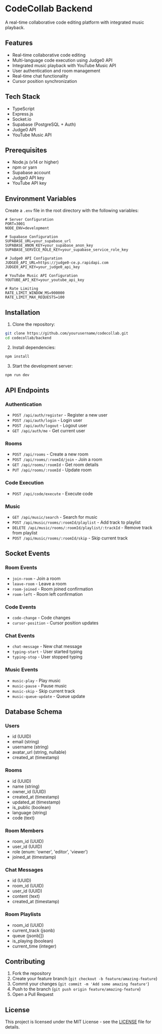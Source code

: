 # CodeCollab Backend

A real-time collaborative code editing platform with integrated music playback.

## Features

- Real-time collaborative code editing
- Multi-language code execution using Judge0 API
- Integrated music playback with YouTube Music API
- User authentication and room management
- Real-time chat functionality
- Cursor position synchronization

## Tech Stack

- TypeScript
- Express.js
- Socket.io
- Supabase (PostgreSQL + Auth)
- Judge0 API
- YouTube Music API

## Prerequisites

- Node.js (v14 or higher)
- npm or yarn
- Supabase account
- Judge0 API key
- YouTube API key

## Environment Variables

Create a `.env` file in the root directory with the following variables:

```env
# Server Configuration
PORT=3001
NODE_ENV=development

# Supabase Configuration
SUPABASE_URL=your_supabase_url
SUPABASE_ANON_KEY=your_supabase_anon_key
SUPABASE_SERVICE_ROLE_KEY=your_supabase_service_role_key

# Judge0 API Configuration
JUDGE0_API_URL=https://judge0-ce.p.rapidapi.com
JUDGE0_API_KEY=your_judge0_api_key

# YouTube Music API Configuration
YOUTUBE_API_KEY=your_youtube_api_key

# Rate Limiting
RATE_LIMIT_WINDOW_MS=900000
RATE_LIMIT_MAX_REQUESTS=100
```

## Installation

1. Clone the repository:

```bash
git clone https://github.com/yourusername/codecollab.git
cd codecollab/backend
```

2. Install dependencies:

```bash
npm install
```

3. Start the development server:

```bash
npm run dev
```

## API Endpoints

### Authentication

- `POST /api/auth/register` - Register a new user
- `POST /api/auth/login` - Login user
- `POST /api/auth/logout` - Logout user
- `GET /api/auth/me` - Get current user

### Rooms

- `POST /api/rooms` - Create a new room
- `POST /api/rooms/:roomId/join` - Join a room
- `GET /api/rooms/:roomId` - Get room details
- `PUT /api/rooms/:roomId` - Update room

### Code Execution

- `POST /api/code/execute` - Execute code

### Music

- `GET /api/music/search` - Search for music
- `POST /api/music/rooms/:roomId/playlist` - Add track to playlist
- `DELETE /api/music/rooms/:roomId/playlist/:trackId` - Remove track from playlist
- `POST /api/music/rooms/:roomId/skip` - Skip current track

## Socket Events

### Room Events

- `join-room` - Join a room
- `leave-room` - Leave a room
- `room-joined` - Room joined confirmation
- `room-left` - Room left confirmation

### Code Events

- `code-change` - Code changes
- `cursor-position` - Cursor position updates

### Chat Events

- `chat-message` - New chat message
- `typing-start` - User started typing
- `typing-stop` - User stopped typing

### Music Events

- `music-play` - Play music
- `music-pause` - Pause music
- `music-skip` - Skip current track
- `music-queue-update` - Queue update

## Database Schema

### Users

- id (UUID)
- email (string)
- username (string)
- avatar_url (string, nullable)
- created_at (timestamp)

### Rooms

- id (UUID)
- name (string)
- owner_id (UUID)
- created_at (timestamp)
- updated_at (timestamp)
- is_public (boolean)
- language (string)
- code (text)

### Room Members

- room_id (UUID)
- user_id (UUID)
- role (enum: 'owner', 'editor', 'viewer')
- joined_at (timestamp)

### Chat Messages

- id (UUID)
- room_id (UUID)
- user_id (UUID)
- content (text)
- created_at (timestamp)

### Room Playlists

- room_id (UUID)
- current_track (jsonb)
- queue (jsonb[])
- is_playing (boolean)
- current_time (integer)

## Contributing

1. Fork the repository
2. Create your feature branch (`git checkout -b feature/amazing-feature`)
3. Commit your changes (`git commit -m 'Add some amazing feature'`)
4. Push to the branch (`git push origin feature/amazing-feature`)
5. Open a Pull Request

## License

This project is licensed under the MIT License - see the [LICENSE](LICENSE) file for details.
